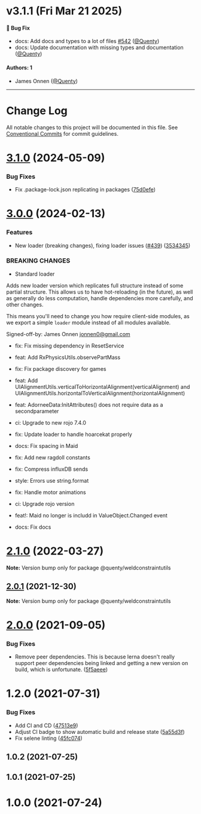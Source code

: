 # v3.1.1 (Fri Mar 21 2025)

#### 🐛 Bug Fix

- docs: Add docs and types to a lot of files [#542](https://github.com/Quenty/NevermoreEngine/pull/542) ([@Quenty](https://github.com/Quenty))
- docs: Update documentation with missing types and documentation ([@Quenty](https://github.com/Quenty))

#### Authors: 1

- James Onnen ([@Quenty](https://github.com/Quenty))

---

# Change Log

All notable changes to this project will be documented in this file.
See [Conventional Commits](https://conventionalcommits.org) for commit guidelines.

# [3.1.0](https://github.com/Quenty/NevermoreEngine/compare/@quenty/weldconstraintutils@3.0.0...@quenty/weldconstraintutils@3.1.0) (2024-05-09)


### Bug Fixes

* Fix .package-lock.json replicating in packages ([75d0efe](https://github.com/Quenty/NevermoreEngine/commit/75d0efeef239f221d93352af71a5b3e930ec23c5))





# [3.0.0](https://github.com/Quenty/NevermoreEngine/compare/@quenty/weldconstraintutils@2.1.0...@quenty/weldconstraintutils@3.0.0) (2024-02-13)


### Features

* New loader (breaking changes), fixing loader issues  ([#439](https://github.com/Quenty/NevermoreEngine/issues/439)) ([3534345](https://github.com/Quenty/NevermoreEngine/commit/353434522918812953bd9f13fece73e27a4d034d))


### BREAKING CHANGES

* Standard loader

Adds new loader version which replicates full structure instead of some partial structure. This allows us to have hot-reloading (in the future), as well as generally do less computation, handle dependencies more carefully, and other changes.

This means you'll need to change you how require client-side modules, as we export a simple `loader` module instead of all modules available.

Signed-off-by: James Onnen <jonnen0@gmail.com>

* fix: Fix missing dependency in ResetService

* feat: Add RxPhysicsUtils.observePartMass

* fix: Fix package discovery for games

* feat: Add UIAlignmentUtils.verticalToHorizontalAlignment(verticalAlignment) and UIAlignmentUtils.horizontalToVerticalAlignment(horizontalAlignment)

* feat: AdorneeData:InitAttributes() does not require data as a  secondparameter

* ci: Upgrade to new rojo 7.4.0

* fix: Update loader to handle hoarcekat properly

* docs: Fix spacing in Maid

* fix: Add new ragdoll constants

* fix: Compress influxDB sends

* style: Errors use string.format

* fix: Handle motor animations

* ci: Upgrade rojo version

* feat!: Maid no longer is includd in ValueObject.Changed event

* docs: Fix docs





# [2.1.0](https://github.com/Quenty/NevermoreEngine/compare/@quenty/weldconstraintutils@2.0.1...@quenty/weldconstraintutils@2.1.0) (2022-03-27)

**Note:** Version bump only for package @quenty/weldconstraintutils





## [2.0.1](https://github.com/Quenty/NevermoreEngine/compare/@quenty/weldconstraintutils@2.0.0...@quenty/weldconstraintutils@2.0.1) (2021-12-30)

**Note:** Version bump only for package @quenty/weldconstraintutils





# [2.0.0](https://github.com/Quenty/NevermoreEngine/compare/@quenty/weldconstraintutils@1.2.0...@quenty/weldconstraintutils@2.0.0) (2021-09-05)


### Bug Fixes

* Remove peer dependencies. This is because lerna doesn't really support peer dependencies being linked and getting a new version on build, which is unfortunate. ([5f5aeee](https://github.com/Quenty/NevermoreEngine/commit/5f5aeeea8de9975435309e53679f0ef7064f9dd0))





# 1.2.0 (2021-07-31)


### Bug Fixes

* Add CI and CD ([47513e9](https://github.com/Quenty/NevermoreEngine/commit/47513e9b568162707534af132396dd8756947dd3))
* Adjust CI badge to show automatic build and release state ([5a55d3f](https://github.com/Quenty/NevermoreEngine/commit/5a55d3f19bf8d66a760d67da9b56ed47fab74656))
* Fix selene linting ([45fc074](https://github.com/Quenty/NevermoreEngine/commit/45fc07489ee59127ac6582689f19a0e87c1e5b5a))



## 1.0.2 (2021-07-25)



## 1.0.1 (2021-07-25)



# 1.0.0 (2021-07-24)
